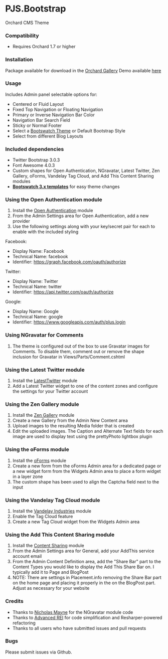 # PJS.Bootstrap
Orchard CMS Theme


### Compatibility
* Requires Orchard 1.7 or higher


### Installation
Package available for download in the [Orchard Gallery](http://gallery.orchardproject.net/List/Themes/Orchard.Theme.PJS.Bootstrap)
Demo available [here](http://themes.philipsenechal.com)


### Usage
Includes Admin panel selectable options for:
* Centered or Fluid Layout
* Fixed Top Navigation or Floating Navigation
* Primary or Inverse Navigation Bar Color
* Navigation Bar Search Field
* Sticky or Normal Footer
* Select a [Bootswatch Theme](http://bootswatch.com/2/) or Default Bootstrap Style
* Select from different Blog Layouts


### Included dependencies
* Twitter Bootstrap 3.0.3
* Font Awesome 4.0.3
* Custom shapes for Open Authentication, NGravatar, Latest Twitter, Zen Gallery, oForms, Vandelay Tag Cloud, and Add This Content Sharing modules
* **[Bootswatch 3.x templates](http://bootswatch.com/2/)** for easy theme changes


### Using the Open Authentication module
1. Install the [Open Authentication](http://gallery.orchardproject.net/List/Modules/Orchard.Module.NGM.OpenAuthentication) module
2. From the Admin Settings area for Open Authentication, add a new provider
3. Use the following settings along with your key/secret pair for each to enable with the included styling

Facebook:
* Display Name: Facebook
* Technical Name: facebook
* Identifier: https://graph.facebook.com/oauth/authorize

Twitter:
* Display Name: Twitter
* Technical Name: twitter
* Identifier: https://api.twitter.com/oauth/authorize

Google:
* Display Name: Google
* Technical Name: google
* Identifier: https://www.googleapis.com/auth/plus.login


### Using NGravatar for Comments
1. The theme is configured out of the box to use Gravatar images for Comments. To disable them, comment out or remove the shape inclusion for Gravatar in Views/Parts/Comment.cshtml


### Using the Latest Twitter module
1. Install the [LatestTwitter](http://gallery.orchardproject.net/List/Modules/Orchard.Module.LatestTwitter/1.2.1) module
2. Add a Latest Twitter widget to one of the content zones and configure the settings for your Twitter account


### Using the Zen Gallery module
1. Install the [Zen Gallery](http://gallery.orchardproject.net/List/Modules/Orchard.Module.Nwazet.ZenGallery) module
2. Create a new Gallery from the Admin New Content area
3. Upload images to the resulting Media folder that is created
4. Edit the uploaded images. The Caption and Alternate Text fields for each image are used to display text using the prettyPhoto lightbox plugin


### Using the oForms module
1. Install the [oForms](http://gallery.orchardproject.net/List/Modules/Orchard.Module.oforms) module
2. Create a new form from the oForms Admin area for a dedicated page or a new widget form from the Widgets Admin area to place a form widget in a layer zone
3. The custom shape has been used to align the Captcha field next to the input


### Using the Vandelay Tag Cloud module
1. Install the [Vandelay Industries](http://gallery.orchardproject.net/List/Modules/Orchard.Module.Vandelay.Industries) module
2. Enable the Tag Cloud feature
3. Create a new Tag Cloud widget from the Widgets Admin area


### Using the Add This Content Sharing module
1. Install the [Content Sharing](http://gallery.orchardproject.net/List/Modules/Orchard.Module.Szmyd.Orchard.Modules.Sharing) module
2. From the Admin Settings area for General, add your AddThis service account email
3. From the Admin Content Definition area, add the "Share Bar" part to the Content Types you would like to display the Add This Share Bar on. I typically add it to Page and BlogPost
4. NOTE: There are settings in Placement.info removing the Share Bar part on the home page and placing it properly in the on the BlogPost part. Adjust as necessary for your website


### Credits
* Thanks to [Nicholas Mayne](https://github.com/Jetski5822/ngravatar) for the NGravatar module code
* Thanks to [Advanced REI](https://github.com/advancedrei) for code simplification and Resharper-powered refactoring
* Thanks to all users who have submitted issues and pull requests


### Bugs
Please submit issues via Github.
